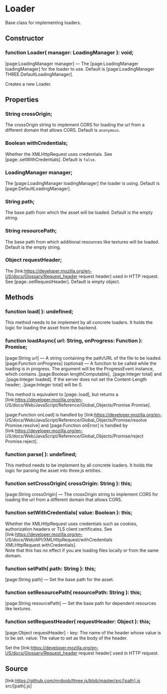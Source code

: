 # Loader

Base class for implementing loaders.

## Constructor

###  function Loader( manager: LoadingManager ): void;

[page:LoadingManager manager] — The [page:LoadingManager loadingManager] for
the loader to use. Default is [page:LoadingManager
THREE.DefaultLoadingManager].

Creates a new Loader.

## Properties

###  String crossOrigin;

The crossOrigin string to implement CORS for loading the url from a different
domain that allows CORS. Default is `anonymous`.

###  Boolean withCredentials;

Whether the XMLHttpRequest uses credentials. See [page:.setWithCredentials].
Default is `false`.

###  LoadingManager manager;

The [page:LoadingManager loadingManager] the loader is using. Default is
[page:DefaultLoadingManager].

###  String path;

The base path from which the asset will be loaded. Default is the empty
string.

###  String resourcePath;

The base path from which additional resources like textures will be loaded.
Default is the empty string.

###  Object requestHeader;

The [link:https://developer.mozilla.org/en-US/docs/Glossary/Request_header
request header] used in HTTP request. See [page:.setRequestHeader]. Default is
empty object.

## Methods

###  function load( ): undefined;

This method needs to be implement by all concrete loaders. It holds the logic
for loading the asset from the backend.

###  function loadAsync( url: String, onProgress: Function ): Promise;

[page:String url] — A string containing the path/URL of the file to be loaded.  
[page:Function onProgress] (optional) — A function to be called while the
loading is in progress. The argument will be the ProgressEvent instance, which
contains .[page:Boolean lengthComputable], .[page:Integer total] and
.[page:Integer loaded]. If the server does not set the Content-Length header;
.[page:Integer total] will be 0.  

This method is equivalent to [page:.load], but returns a
[link:https://developer.mozilla.org/en-
US/docs/Web/JavaScript/Reference/Global_Objects/Promise Promise].

[page:Function onLoad] is handled by [link:https://developer.mozilla.org/en-
US/docs/Web/JavaScript/Reference/Global_Objects/Promise/resolve
Promise.resolve] and [page:Function onError] is handled by
[link:https://developer.mozilla.org/en-
US/docs/Web/JavaScript/Reference/Global_Objects/Promise/reject
Promise.reject].

###  function parse( ): undefined;

This method needs to be implement by all concrete loaders. It holds the logic
for parsing the asset into three.js entities.

###  function setCrossOrigin( crossOrigin: String ): this;

[page:String crossOrigin] — The crossOrigin string to implement CORS for
loading the url from a different domain that allows CORS.

###  function setWithCredentials( value: Boolean ): this;

Whether the XMLHttpRequest uses credentials such as cookies, authorization
headers or TLS client certificates. See
[link:https://developer.mozilla.org/en-
US/docs/Web/API/XMLHttpRequest/withCredentials
XMLHttpRequest.withCredentials].  
Note that this has no effect if you are loading files locally or from the same
domain.

###  function setPath( path: String ): this;

[page:String path] — Set the base path for the asset.

###  function setResourcePath( resourcePath: String ): this;

[page:String resourcePath] — Set the base path for dependent resources like
textures.

###  function setRequestHeader( requestHeader: Object ): this;

[page:Object requestHeader] - key: The name of the header whose value is to be
set. value: The value to set as the body of the header.  
  
Set the [link:https://developer.mozilla.org/en-US/docs/Glossary/Request_header
request header] used in HTTP request.

## Source

[link:https://github.com/mrdoob/three.js/blob/master/src/[path].js
src/[path].js]

